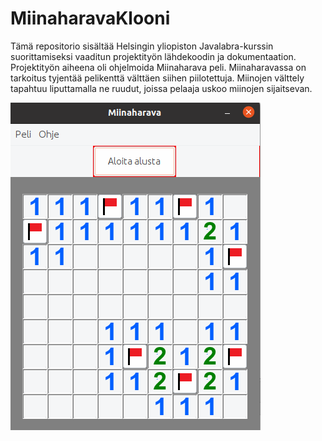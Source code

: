 ﻿# MiinaharavaKlooni
 
Tämä repositorio sisältää Helsingin yliopiston Javalabra-kurssin suorittamiseksi vaaditun projektityön lähdekoodin ja dokumentaation. Projektityön aiheena oli ohjelmoida Miinaharava peli. Miinaharavassa on tarkoitus tyjentää pelikenttä välttäen siihen piilotettuja. Miinojen välttely tapahtuu liputtamalla ne ruudut, joissa pelaaja uskoo miinojen sijaitsevan. 

![Screenshot](doc/kuvat/snapshot.png)

